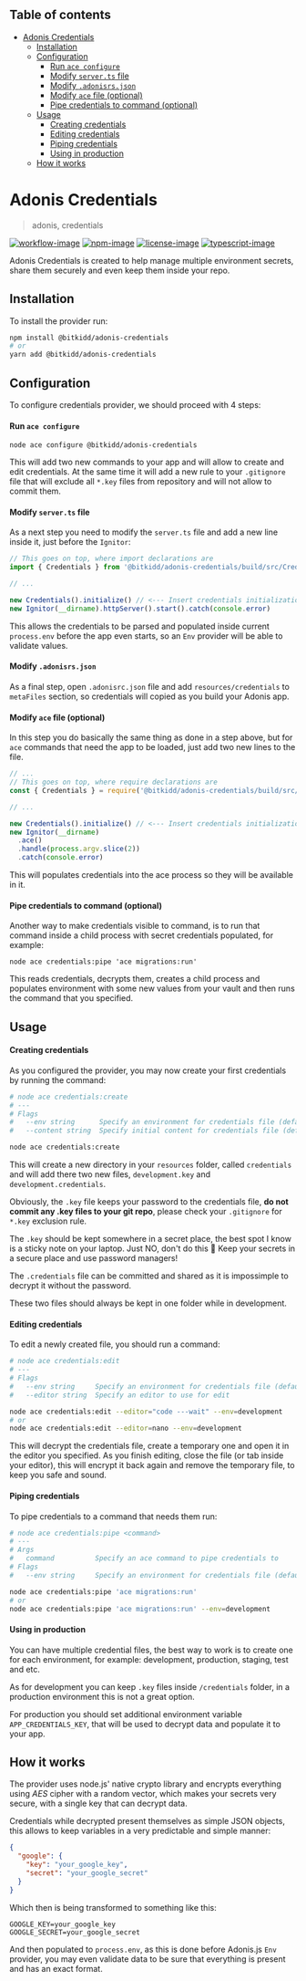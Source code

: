 <!-- START doctoc generated TOC please keep comment here to allow auto update -->
<!-- DON'T EDIT THIS SECTION, INSTEAD RE-RUN doctoc TO UPDATE -->
## Table of contents

- [Adonis Credentials](#adonis-credentials)
  - [Installation](#installation)
  - [Configuration](#configuration)
      - [Run `ace configure`](#run-ace-configure)
      - [Modify `server.ts` file](#modify-serverts-file)
      - [Modify `.adonisrs.json`](#modify-adonisrsjson)
      - [Modify `ace` file (optional)](#modify-ace-file-optional)
      - [Pipe credentials to command (optional)](#pipe-credentials-to-command-optional)
  - [Usage](#usage)
      - [Creating credentials](#creating-credentials)
      - [Editing credentials](#editing-credentials)
      - [Piping credentials](#piping-credentials)
      - [Using in production](#using-in-production)
  - [How it works](#how-it-works)

<!-- END doctoc generated TOC please keep comment here to allow auto update -->

# Adonis Credentials
> adonis, credentials

[![workflow-image]][workflow-url] [![npm-image]][npm-url] [![license-image]][license-url] [![typescript-image]][typescript-url]

Adonis Credentials is created to help manage multiple environment secrets, share them securely and even keep them inside your repo.

## Installation

To install the provider run:
```bash
npm install @bitkidd/adonis-credentials
# or
yarn add @bitkidd/adonis-credentials
```

## Configuration

To configure credentials provider, we should proceed with 4 steps:

#### Run `ace configure`

```
node ace configure @bitkidd/adonis-credentials
```

This will add two new commands to your app and will allow to create and edit credentials.
At the same time it will add a new rule to your `.gitignore` file that will exclude all `*.key` files from repository and will not allow to commit them.

#### Modify `server.ts` file

As a next step you need to modify the `server.ts` file and add a new line inside it, just before the `Ignitor`:

```ts
// This goes on top, where import declarations are
import { Credentials } from '@bitkidd/adonis-credentials/build/src/Credentials'

// ...

new Credentials().initialize() // <--- Insert credentials initialization here, before the Ignitor
new Ignitor(__dirname).httpServer().start().catch(console.error)
```

This allows the credentials to be parsed and populated inside current `process.env` before the app even starts, so an `Env` provider will be able to validate values.

#### Modify `.adonisrs.json`

As a final step, open `.adonisrc.json` file and add `resources/credentials` to `metaFiles` section, so credentials will copied as you build your Adonis app.

#### Modify `ace` file (optional)

In this step you do basically the same thing as done in a step above, but for `ace` commands that need the app to be loaded, just add two new lines to the file.

```js
// ...
// This goes on top, where require declarations are
const { Credentials } = require('@bitkidd/adonis-credentials/build/src/Credentials')

// ...

new Credentials().initialize() // <--- Insert credentials initialization here, before the Ignitor
new Ignitor(__dirname)
  .ace()
  .handle(process.argv.slice(2))
  .catch(console.error)
```

This will populates credentials into the ace process so they will be available in it.

#### Pipe credentials to command (optional)

Another way to make credentials visible to command, is to run that command inside a child process with secret credentials populated, for example:

`node ace credentials:pipe 'ace migrations:run'`

This reads credentials, decrypts them, creates a child process and populates environment with some new values from your vault and then runs the command that you specified.

## Usage

#### Creating credentials

As you configured the provider, you may now create your first credentials by running the command:

```bash
# node ace credentials:create
# ---
# Flags
#   --env string      Specify an environment for credentials file (default: development)
#   --content string  Specify initial content for credentials file (default: { "hello": "world" })

node ace credentials:create
```

This will create a new directory in your `resources` folder, called `credentials` and will add there two new files, `development.key` and `development.credentials`. 

Obviously, the `.key` file keeps your password to the credentials file, **do not commit any .key files to your git repo**, please check your `.gitignore` for `*.key` exclusion rule.

The `.key` should be kept somewhere in a secret place, the best spot I know is a sticky note on your laptop. Just NO, don't do this :see_no_evil:
Keep your secrets in a secure place and use password managers!

The `.credentials` file can be committed and shared as it is impossimple to decrypt it without the password.

These two files should always be kept in one folder while in development.

#### Editing credentials

To edit a newly created file, you should run a command:

```bash
# node ace credentials:edit
# ---
# Flags
#   --env string     Specify an environment for credentials file (default: development)
#   --editor string  Specify an editor to use for edit

node ace credentials:edit --editor="code ---wait" --env=development
# or
node ace credentials:edit --editor=nano --env=development
```

This will decrypt the credentials file, create a temporary one and open it in the editor you specified. As you finish editing, close the file (or tab inside your editor), this will encrypt it back again and remove the temporary file, to keep you safe and sound.

#### Piping credentials

To pipe credentials to a command that needs them run:

```bash
# node ace credentials:pipe <command>
# ---
# Args
#   command          Specify an ace command to pipe credentials to     
# Flags
#   --env string     Specify an environment for credentials file (default: development)

node ace credentials:pipe 'ace migrations:run'
# or
node ace credentials:pipe 'ace migrations:run' --env=development
```

#### Using in production

You can have multiple credential files, the best way to work is to create one for each environment, for example: development, production, staging, test and etc.

As for development you can keep `.key` files inside `/credentials` folder, in a production environment this is not a great option.

For production you should set additional environment variable `APP_CREDENTIALS_KEY`, that will be used to decrypt data and populate it to your app.

## How it works

The provider uses node.js' native crypto library and encrypts everything using *AES* cipher with a random vector, which makes your secrets very secure, with a single key that can decrypt data.

Credentials while decrypted present themselves as simple JSON objects, this allows to keep variables in a very predictable and simple manner:

```json
{
  "google": {
    "key": "your_google_key",
    "secret": "your_google_secret"
  }
}
```

Which then is being transformed to something like this:

```
GOOGLE_KEY=your_google_key
GOOGLE_SECRET=your_google_secret
```

And then populated to `process.env`, as this is done before Adonis.js `Env` provider, you may even validate data to be sure that everything is present and has an exact format.

[workflow-image]: https://img.shields.io/github/workflow/status/bitkidd/adonis-credentials/test?style=for-the-badge&logo=github
[workflow-url]: https://github.com/bitkidd/adonis-credentials/actions/workflows/test.yml

[npm-image]: https://img.shields.io/npm/v/@bitkidd/adonis-credentials.svg?style=for-the-badge&logo=npm
[npm-url]: https://npmjs.org/package/@bitkidd/adonis-credentials "npm"

[license-image]: https://img.shields.io/npm/l/@bitkidd/adonis-credentials?color=blueviolet&style=for-the-badge
[license-url]: LICENSE.md "license"

[typescript-image]: https://img.shields.io/badge/Typescript-294E80.svg?style=for-the-badge&logo=typescript
[typescript-url]:  "typescript"
